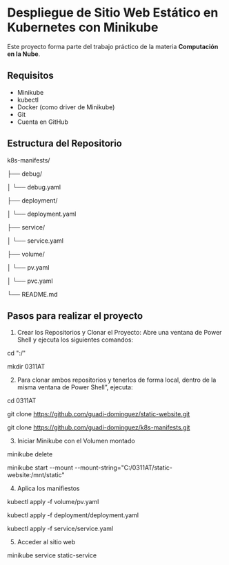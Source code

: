 # Despliegue de Sitio Web Estático en Kubernetes con Minikube
Este proyecto forma parte del trabajo práctico de la materia **Computación en la Nube**.

## Requisitos
- Minikube
- kubectl
- Docker (como driver de Minikube)
- Git
- Cuenta en GitHub

## Estructura del Repositorio
k8s-manifests/


├── debug/

│   └── debug.yaml

├── deployment/

│   └── deployment.yaml

├── service/

│   └── service.yaml

├── volume/

│   └── pv.yaml

│   └── pvc.yaml

└── README.md

## Pasos para realizar el proyecto
1. Crear los Repositorios y Clonar el Proyecto:
Abre una ventana de Power Shell y ejecuta los siguientes comandos:

cd ":/"

mkdir 0311AT


2. Para clonar ambos repositorios y tenerlos de forma local, dentro de la misma ventana de Power Shell”, ejecuta:

cd 0311AT

git clone https://github.com/guadi-dominguez/static-website.git

git clone https://github.com/guadi-dominguez/k8s-manifests.git


3. Iniciar Minikube con el Volumen montado

minikube delete

minikube start --mount --mount-string="C:/0311AT/static-website:/mnt/static"


4. Aplica los manifiestos

kubectl apply -f volume/pv.yaml

kubectl apply -f deployment/deployment.yaml

kubectl apply -f service/service.yaml


5. Acceder al sitio web

minikube service static-service
